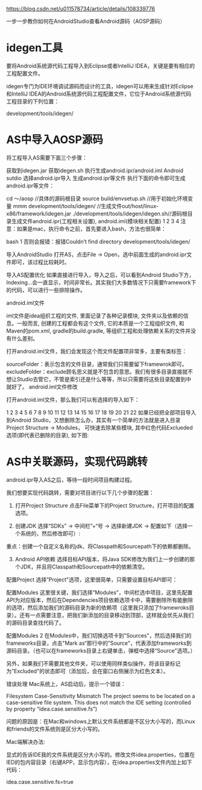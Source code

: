 https://blog.csdn.net/u011578734/article/details/108339776

一步一步教你如何在AndroidStudio查看Android源码（AOSP源码）
# idegen工具
要将Android系统源代码工程导入到Eclipse或者IntelliJ IDEA，关键是要有相应的工程配置文件。

idegen专门为IDE环境调试源码而设计的工具，idegen可以用来生成针对Eclipse和IntelliJ IDEA的Android系统源代码工程配置文件，它位于Android系统源代码工程目录的下列位置：

development/tools/idegen/


# AS中导入AOSP源码
将工程导入AS需要下面三个步骤：

获取到idegen.jar
获取idegen.sh 执行生成android.ipr/android.iml
Android sutdio 选择android.ipr导入
生成android.ipr等文件
执行下面的命令即可生成android.ipr等文件：

cd ～/aosp //具体的源码根目录
source build/envsetup.sh //用于初始化环境变量
mmm development/tools/idegen/  //生成文件out/host/linux-x86/framework/idegen.jar
./development/tools/idegen/idegen.sh//源码根目录生成文件android.ipr(工程相关设置), android.iml(模块相关配置)
1
2
3
4
注意：如果是mac，执行命令之前，首先要进入bash，方法也很简单：

bash
1
否则会报错：报错Couldn’t find directory development/tools/idegen/

导入AndroidStudio
打开AS，点击File -> Open，选中前面生成的android.ipr文件即可，该过程比较耗时。

导入AS配置优化
如果直接进行导入，导入之后，可以看到Android Studio下方，Indexing…会一直显示，时间非常长。其实我们大多数情况下只需要framework下的代码，可以进行一些排除操作。

android.iml文件

iml文件是idea组织工程的文件, 里面记录了各种记录模块, 文件夹以及依赖的信息。一般而言, 创建的工程都会有这个文件, 它的本质是一个工程组织文件, 和Maven的pom.xml, gradle的build.gradle, 等组织工程和处理依赖关系的文件并没有什么差别。

打开android.iml文件，我们会发现这个而文件配置项非常多，主要有类标签：

sourceFolder：表示包含的文件目录，通常我们只需要留下framewrok即可。
excludeFolder：exclude顾名思义就是不包含的意思。我们有很多目录直接就不想让Studio去管它，不管是索引还是什么等等，所以只需要将这些目录配置到中就好了。
android.iml文件修改

打开android.iml文件，那么我们可以有选择的导入如下：

  <component name="NewModuleRootManager" inherit-compiler-output="true">
    <exclude-output />
    <content url="file://$MODULE_DIR$">
      <sourceFolder url="file://$MODULE_DIR$/../10.0.0_r2frameworks/base/core/java" type="kotlin-source" />
      <excludeFolder url="file://$MODULE_DIR$/.repo" />
      <excludeFolder url="file://$MODULE_DIR$/external/bluetooth" />
      <excludeFolder url="file://$MODULE_DIR$/external/chromium" />
      <excludeFolder url="file://$MODULE_DIR$/external/icu4c" />
      <excludeFolder url="file://$MODULE_DIR$/external/webkit" />
      <excludeFolder url="file://$MODULE_DIR$/frameworks/base/docs" />
      <excludeFolder url="file://$MODULE_DIR$/out/eclipse" />
      <excludeFolder url="file://$MODULE_DIR$/out/host" />
      <excludeFolder url="file://$MODULE_DIR$/out/target/common/docs" />
      <excludeFolder url="file://$MODULE_DIR$/out/target/common/obj/JAVA_LIBRARIES/android_stubs_current_intermediates" />
      <excludeFolder url="file://$MODULE_DIR$/out/target/product" />
      <excludeFolder url="file://$MODULE_DIR$/prebuilt" />
      <excludeFolder url="file://$MODULE_DIR$/../10.0.0_r2external/emma" />
      <excludeFolder url="file://$MODULE_DIR$/../10.0.0_r2external/jdiff" />
    </content>
    <orderEntry type="sourceFolder" forTests="false" />
    <orderEntry type="inheritedJdk" />
  </component>
1
2
3
4
5
6
7
8
9
10
11
12
13
14
15
16
17
18
19
20
21
22
如果已经把全部项目导入到Android Studio，又想删除怎么办，其实有一个简单的方法就是进入目录Project Structure -> Modules， 可快速去除某些模块, 其中红色代码Exclueded选项(即代表已删除的目录), 如下图:



# AS中关联源码，实现代码跳转
android.ipr导入AS之后，等待一段时间项目构建过程。

我们想要实现代码跳转，需要对项目进行以下几个步骤的配置：

1. 打开Project Structure
点击File菜单下的Project Structure，打开项目的配置选项。

2. 创建JDK
选择“SDKs” -> 中间栏”+“号 -> 选择新建JDK -> 配置如下（选择一个系统的，然后修改即可）:



重点：创建一个自定义名称的jdk、将Classpath和Sourcepath下的依赖都删除。

3. Android API依赖
选择目标API版本，将Java SDK修改为我们上一步创建的那个JDK，并且将Classpath和Sourcepath中的依赖清空。



配置Project
选择”Project"选项，这里很简单，只需要设置目标API即可：



配置Modules
这里很关键，我们选择“Modules”，中间栏选中项目，这里先配置API为对应版本，然后在Dependencies项目依赖选项卡中，需要删除所有能删除的选项，然后添加我们的源码目录为新的依赖项（这里我只添加了framewroks目录）。还有一点需要注意，把我们新添加的目录移动到顶部，这样就会优先从我们的源码目录查找代码了。



配置Modules 2
在Modules中，我们切换选项卡到"Sources"，然后选择我们的frameworks目录，点击"Mark as“那行中的”Source"，代表添加frameworks到源码目录。（也可以在frameworks目录上右键单击，弹框中选择“Source"选项。）

另外，如果我们不需要其他文件夹，可以使用同样类似操作，将该目录标记为”Excluded"的状态即可（添加后，会在窗口右侧展示为红色文本）。



错误处理
Mac系统上，AS启动后，提示一个错误：

Filesystem Case-Sensitivity Mismatch The project seems to be located on a case-sensitive file system. This does not match the IDE setting (controlled by property “idea.case.sensitive.fs”)

问题的原因是：在Mac和windows上默认文件系统都是不区分大小写的，而Linux和friends的文件系统则是区分大小写的。

Mac端解决办法:

显式的告诉IDE我的文件系统是区分大小写的。修改文件idea.properties，位置在IED的包内容目录（右键APP，显示包内容），在idea.properties文件内加上如下代码：

idea.case.sensitive.fs=true
